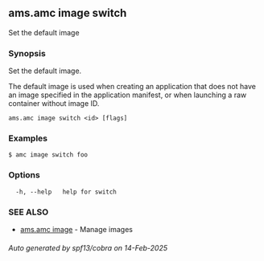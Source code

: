 ## ams.amc image switch

Set the default image

### Synopsis

Set the default image.

The default image is used when creating an application that does not have an image
specified in the application manifest, or when launching a raw container without image ID.


```
ams.amc image switch <id> [flags]
```

### Examples

```
$ amc image switch foo
```

### Options

```
  -h, --help   help for switch
```

### SEE ALSO

* [ams.amc image](ams.amc_image.md)	 - Manage images

###### Auto generated by spf13/cobra on 14-Feb-2025
